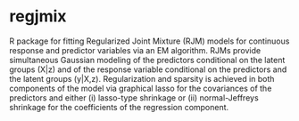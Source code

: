 # regjmix
R package for fitting Regularized Joint Mixture (RJM) models for continuous response and predictor variables via an EM algorithm. RJMs provide simultaneous Gaussian modeling of the predictors conditional on the latent groups (X|z) and of the response variable conditional on the predictors and the latent groups (y|X,z). Regularization and sparsity is achieved in both components of the model via graphical lasso for the covariances of the predictors and either (i) lasso-type shrinkage or (ii) normal-Jeffreys shrinkage for the coefficients of the regression component.
